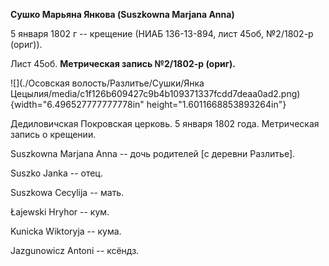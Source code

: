 **Сушко Марьяна Янкова (Suszkowna Marjana Anna)**

5 января 1802 г -- крещение (НИАБ 136-13-894, лист 45об, №2/1802-р
(ориг)).

Лист 45об. **Метрическая запись №2/1802-р (ориг).**

![](./Осовская волость/Разлитье/Сушки/Янка Цецылия/media/c1f126b609427c9b4b109371337fcdd7deaa0ad2.png){width="6.496527777777778in"
height="1.6011668853893264in"}

Дедиловичская Покровская церковь. 5 января 1802 года. Метрическая запись
о крещении.

Suszkowna Marjana Anna -- дочь родителей \[с деревни Разлитье\].

Suszko Janka -- отец.

Suszkowa Cecylija -- мать.

Łajewski Hryhor -- кум.

Kunicka Wiktoryja -- кума.

Jazgunowicz Antoni -- ксёндз.
